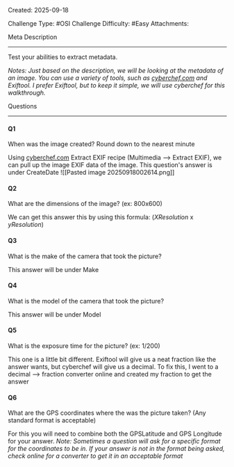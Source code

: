 Created: 2025-09-18

Challenge Type: #OSI
Challenge Difficulty: #Easy
Attachments: 

Meta
Description
***
Test your abilities to extract metadata.

*Notes: Just based on the description, we will be looking at the metadata of an image. You can use a variety of tools, such as [cyberchef.com](https://gchq.github.io/CyberChef) and Exiftool. I prefer Exiftool, but to keep it simple, we will use cyberchef for this walkthrough.*

Questions
***
#### Q1
When was the image created? Round down to the nearest minute

Using [cyberchef.com](https://gchq.github.io/CyberChef) Extract EXIF recipe (Multimedia --> Extract EXIF), we can pull up the image EXIF data of the image. This question's answer is under CreateDate
![[Pasted image 20250918002614.png]]
#### Q2
What are the dimensions of the image? (ex: 800x600)

We can get this answer this by using this formula: (*XResolution* x *yResolution*)
#### Q3
What is the make of the camera that took the picture?

This answer will be under Make
#### Q4 
What is the model of the camera that took the picture?

This answer will be under Model
#### Q5
What is the exposure time for the picture? (ex: 1/200)

This one is a little bit different. Exiftool will give us a neat fraction like the answer wants, but cyberchef will give us a decimal. To fix this, I went to a decimal --> fraction converter online and created my fraction to get the answer
#### Q6
What are the GPS coordinates where the was the picture taken? (Any standard format is acceptable)

For this you will need to combine both the GPSLatitude and GPS Longitude for your answer. 
*Note: Sometimes a question will ask for a specific format for the coordinates to be in. If your answer is not in the format being asked, check online for a converter to get it in an acceptable format*